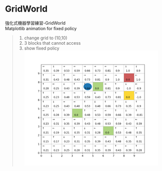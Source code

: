 # GridWorld
強化式機器學習練習-GridWorld    
Matplotlib animation for fixed policy    

> 1. change grid to (10,10)    
> 2. 3 blocks that cannot access    
> 3. show fixed policy    
![image](https://github.com/RavenCheng1120/GridWorld/blob/master/result.png)

